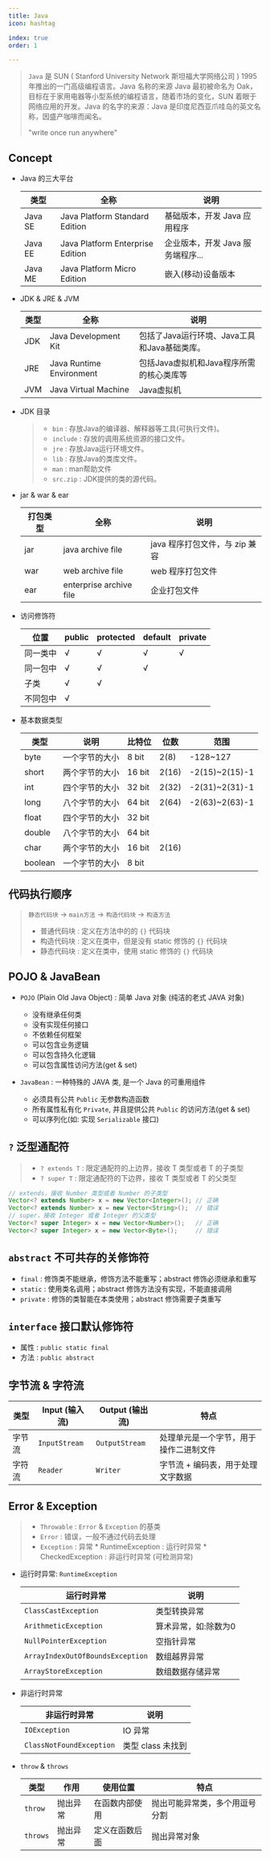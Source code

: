```yaml
---
title: Java
icon: hashtag

index: true
order: 1

---
```


<!-- more -->

> `Java` 是 SUN ( Stanford University Network 斯坦福大学网络公司 ) 1995 年推出的一门高级编程语言。Java 名称的来源 Java 最初被命名为 Oak，目标在于家用电器等小型系统的编程语言，随着市场的变化，SUN 着眼于网络应用的开发。Java 的名字的来源：Java 是印度尼西亚爪哇岛的英文名称，因盛产咖啡而闻名。 
>
> "write once run anywhere"

## Concept

- Java 的三大平台

    | 类型 | 全称 | 说明 
    | --- | --- | ---
    | Java SE | Java Platform Standard Edition      | 基础版本，开发 Java 应用程序
    | Java EE | Java Platform Enterprise Edition    | 企业版本，开发 Java 服务端程序...
    | Java ME | Java Platform Micro Edition         | 嵌入(移动)设备版本

- JDK & JRE & JVM

    | 类型 | 全称 | 说明
    | --- | --- | ---
    | JDK   | Java Development Kit      | 包括了Java运行环境、Java工具和Java基础类库。
    | JRE   | Java Runtime Environment  | 包括Java虚拟机和Java程序所需的核心类库等
    | JVM   | Java Virtual Machine      | Java虚拟机

- JDK 目录
    > - `bin`       : 存放Java的编译器、解释器等工具(可执行文件)。
    > - `include`   : 存放的调用系统资源的接口文件。
    > - `jre`       : 存放Java运行环境文件。
    > - `lib`       : 存放Java的类库文件。
    > - `man`       : man帮助文件
    > - `src.zip`   : JDK提供的类的源代码。

- jar & war & ear

    | 打包类型 | 全称 | 说明
    | --- | --- | ---
    | jar | java archive file       | java 程序打包文件，与 zip 兼容
    | war | web archive file        | web 程序打包文件
    | ear | enterprise archive file | 企业打包文件

- 访问修饰符

    | 位置 | public | protected | default | private   
    | --- | --- | --- | --- | ---
    | 同一类中 | √ | √ | √ | √       
    | 同一包中 | √ | √ | √
    | 子类     | √ | √        
    | 不同包中 | √   

- 基本数据类型

    | 类型 | 说明 | 比特位 | 位数 | 范围 
    | --- | --- | --- | --- | --- 
    | byte      | 一个字节的大小 | 8 bit  | 2(8)  | -128~127 
    | short     | 两个字节的大小 | 16 bit | 2(16) | -2(15)~2(15)-1 
    | int       | 四个字节的大小 | 32 bit | 2(32) | -2(31)~2(31)-1 
    | long      | 八个字节的大小 | 64 bit | 2(64) | -2(63)~2(63)-1 
    | float     | 四个字节的大小 | 32 bit 
    | double    | 八个字节的大小 | 64 bit 
    | char      | 两个字节的大小 | 16 bit | 2(16) 
    | boolean   | 一个字节的大小 | 8 bit

## 代码执行顺序
> `静态代码块` -> `main方法` -> `构造代码块` -> `构造方法`
>
> - 普通代码块 : 定义在方法中的的 `{}` 代码块
> - 构造代码块 : 定义在类中，但是没有 static 修饰的 `{}` 代码块
> - 静态代码块 : 定义在类中，使用 static 修饰的 `{}` 代码块

## POJO & JavaBean

- `POJO` (Plain Old Java Object) : 简单 Java 对象 (纯洁的老式 JAVA 对象)
    * 没有继承任何类
    * 没有实现任何接口
    * 不依赖任何框架
    * 可以包含业务逻辑
    * 可以包含持久化逻辑
    * 可以包含属性访问方法(get & set)

- `JavaBean` : 一种特殊的 JAVA 类, 是一个 Java 的可重用组件
    * 必须具有公共 `Public` 无参数构造函数
    * 所有属性私有化 `Private`, 并且提供公共 `Public` 的访问方法(get & set)
    * 可以序列化(如: 实现 `Serializable` 接口)

## `?` 泛型通配符
> - `? extends T` : 限定通配符的上边界，接收 T 类型或者 T 的子类型
> - `? super T`   : 限定通配符的下边界，接收 T 类型或者 T 的父类型

  ``` java
  // extends，接收 Number 类型或者 Number 的子类型
  Vector<? extends Number> x = new Vector<Integer>(); // 正确
  Vector<? extends Number> x = new Vector<String>();  // 错误
  // super，接收 Integer 或者 Integer 的父类型
  Vector<? super Integer> x = new Vector<Number>();   // 正确
  Vector<? super Integer> x = new Vector<Byte>();     // 错误
  ```

## `abstract` 不可共存的关修饰符

- `final` : 修饰类不能继承，修饰方法不能重写；abstract 修饰必须继承和重写
- `static` : 使用类名调用；abstract 修饰方法没有实现，不能直接调用
- `private` : 修饰的类智能在本类使用；abstract 修饰需要子类重写

## `interface` 接口默认修饰符

- 属性 : `public static final`
- 方法 : `public abstract`

## 字节流 & 字符流

| 类型 | Input (输入流) | Output (输出流) | 特点
| --- | --- | --- | ---
| 字节流 | `InputStream` | `OutputStream`  | 处理单元是一个字节，用于操作二进制文件
| 字符流 | `Reader`      | `Writer`        | 字节流 + 编码表，用于处理文字数据

## Error & Exception
> - `Throwable` : `Error` & `Exception` 的基类
> - `Error` : 错误，一般不通过代码去处理
> - `Exception` : 异常
>       * RuntimeException : 运行时异常
>       * CheckedException : 非运行时异常 (可检测异常)

- 运行时异常: `RuntimeException` 

    | 运行时异常 | 说明
    | --- | ---
    | `ClassCastException`              | 类型转换异常
    | `ArithmeticException`             | 算术异常，如:除数为0
    | `NullPointerException`            | 空指针异常
    | `ArrayIndexOutOfBoundsException`  | 数组越界异常
    | `ArrayStoreException`             | 数组数据存储异常

- 非运行时异常

    | 非运行时异常 | 说明
    | --- | ---
    | `IOException`               | IO 异常 
    | `ClassNotFoundException`    | 类型 class 未找到

- `throw` & `throws` 

    | 类型 | 作用 | 使用位置 | 特点
    | --- | --- | --- | ---
    | `throw`     | 抛出异常 | 在函数内部使用 | 抛出可能异常类，多个用逗号分割
    | `throws`    | 抛出异常 | 定义在函数后面 | 抛出异常对象
